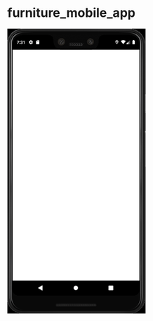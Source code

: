 # furniture_mobile_app

![](https://github.com/ahm3tcelik/acm_hacettepe_coding_challange/blob/app-furniture/showcase/furniture_app.gif)